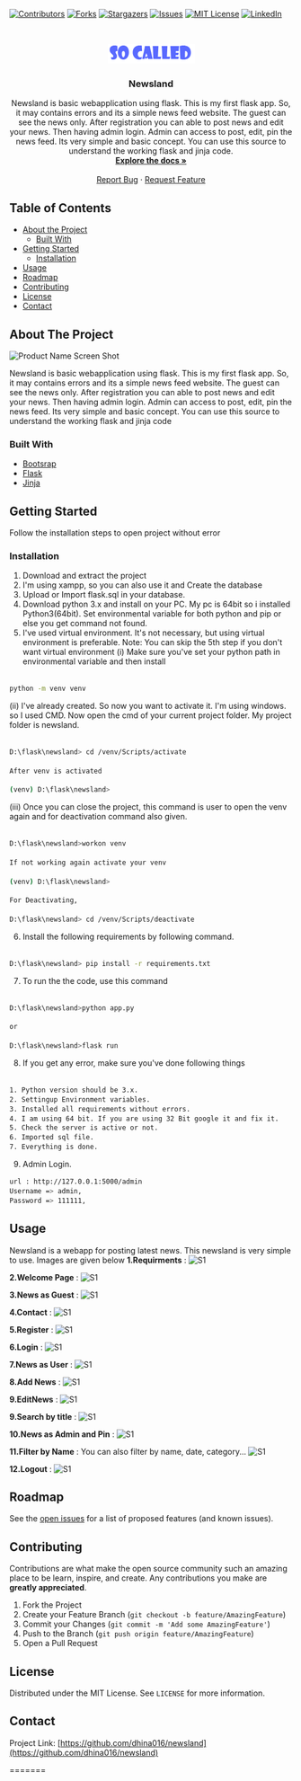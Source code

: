 <!-- PROJECT SHIELDS -->
<!--
*** I'm using markdown "reference style" links for readability.
*** Reference links are enclosed in brackets [ ] instead of parentheses ( ).
*** See the bottom of this document for the declaration of the reference variables
*** for contributors-url, forks-url, etc. This is an optional, concise syntax you may use.
*** https://www.markdownguide.org/basic-syntax/#reference-style-links
-->
[![Contributors][contributors-shield]][contributors-url]
[![Forks][forks-shield]][forks-url]
[![Stargazers][stars-shield]][stars-url]
[![Issues][issues-shield]][issues-url]
[![MIT License][license-shield]][license-url]
[![LinkedIn][linkedin-shield]][linkedin-url]



<!-- PROJECT LOGO -->
<br />
<p align="center">
  <a href="https://github.com/dhina016/newsland">
    <img src="screenshot/logo.png" alt="Logo" width="155" height="35">
  </a>

  <h3 align="center">Newsland</h3>

  <p align="center">
Newsland is basic webapplication using flask. This is my first flask app. So, it may contains errors and its a simple news feed website. The guest can see the news only. After registration you can able to post news and edit your news. Then having admin login. Admin can access to post, edit, pin the news feed. Its very simple and basic concept. You can use this source to understand the working flask and jinja code. 
    <br />
    <a href="https://github.com/dhina016/newsland"><strong>Explore the docs »</strong></a>
    <br />
    <br />
    <a href="https://github.com/dhina016/newsland/issues">Report Bug</a>
    ·
    <a href="https://github.com/dhina016/newsland/issues">Request Feature</a>
  </p>
</p>



<!-- TABLE OF CONTENTS -->
## Table of Contents

* [About the Project](#about-the-project)
  * [Built With](#built-with)
* [Getting Started](#getting-started)
  * [Installation](#installation)
* [Usage](#usage)
* [Roadmap](#roadmap)
* [Contributing](#contributing)
* [License](#license)
* [Contact](#contact)



<!-- ABOUT THE PROJECT -->
## About The Project

![Product Name Screen Shot][product-screenshot]
  
Newsland is basic webapplication using flask. This is my first flask app. So, it may contains errors and its a simple news feed website. The guest can see the news only. After registration you can able to post news and edit your news. Then having admin login. Admin can access to post, edit, pin the news feed. Its very simple and basic concept. You can use this source to understand the working flask and jinja code


### Built With

* [Bootsrap](https://getbootstrap.com/)
* [Flask](https://flask.palletsprojects.com/en/1.1.x/)
* [Jinja](https://jinja.palletsprojects.com/en/2.11.x/)

<!-- GETTING STARTED -->
## Getting Started

Follow the installation steps to open project without error

### Installation
 
1. Download and extract the project
2. I'm using xampp, so you can also use it and Create the database
3. Upload or Import flask.sql in your database. 
4. Download python 3.x and install on your PC. My pc is 64bit so i installed Python3(64bit). Set environmental variable for both python and pip or else you get command not found.
5. I've used virtual environment. It's not necessary, but using virtual environment is preferable.
Note: You can skip the 5th step if you don't want virtual environment
(i) Make sure you've set your python path in environmental variable and then install 
```sh

python -m venv venv

```
(ii) I've already created. So now you want to activate it. I'm using windows. so I used CMD. Now open the cmd of your current project folder. My project folder is newsland.
```sh

D:\flask\newsland> cd /venv/Scripts/activate

After venv is activated

(venv) D:\flask\newsland>

```
(iii) Once you can close the project, this command is user to open the venv again and for deactivation command also given.
```sh

D:\flask\newsland>workon venv

If not working again activate your venv

(venv) D:\flask\newsland>

For Deactivating,

D:\flask\newsland> cd /venv/Scripts/deactivate

```
6. Install the following requirements by following command.
```sh

D:\flask\newsland> pip install -r requirements.txt

```
7. To run the the code, use this command 
```sh

D:\flask\newsland>python app.py

or

D:\flask\newsland>flask run

```

8. If you get any error, make sure you've done following things 
```sh

1. Python version should be 3.x.
2. Settingup Environment variables.
3. Installed all requirements without errors.
4. I am using 64 bit. If you are using 32 Bit google it and fix it.
5. Check the server is active or not.
6. Imported sql file.
7. Everything is done.
```
9. Admin Login.
```sh
url : http://127.0.0.1:5000/admin
Username => admin,
Password => 111111,

```
<!-- USAGE EXAMPLES -->
## Usage

Newsland is a webapp for posting latest news. This newsland is very simple to use. Images are given below
**1.Requirments** :
![S1][ss1]

**2.Welcome Page** :
![S1][ss2]

**3.News as Guest** :
![S1][ss3]

**4.Contact** :
![S1][ss4]

**5.Register** :
![S1][ss5]

**6.Login** :
![S1][ss6]

**7.News as User** :
![S1][ss7]

**8.Add News** :
![S1][ss8]

**9.EditNews** :
![S1][ss9]

**9.Search by title** :
![S1][ss10]

**10.News as Admin and Pin** :
![S1][ss11]

**11.Filter by Name** :
You can also filter by name, date, category...
![S1][ss12]

**12.Logout** :
![S1][ss13]

<!-- ROADMAP -->
## Roadmap

See the [open issues](https://github.com/dhina016/newsland/issues) for a list of proposed features (and known issues).



<!-- CONTRIBUTING -->
## Contributing

Contributions are what make the open source community such an amazing place to be learn, inspire, and create. Any contributions you make are **greatly appreciated**.

1. Fork the Project
2. Create your Feature Branch (`git checkout -b feature/AmazingFeature`)
3. Commit your Changes (`git commit -m 'Add some AmazingFeature'`)
4. Push to the Branch (`git push origin feature/AmazingFeature`)
5. Open a Pull Request



<!-- LICENSE -->
## License

Distributed under the MIT License. See `LICENSE` for more information.



<!-- CONTACT -->
## Contact

Project Link: [https://github.com/dhina016/newsland](https://github.com/dhina016/newsland)




<!-- MARKDOWN LINKS & IMAGES -->
[contributors-shield]: https://img.shields.io/github/contributors/dhina016/newsland.svg?style=flat-square
[contributors-url]: https://github.com/dhina016/newsland/graphs/contributors
[forks-shield]: https://img.shields.io/github/forks/dhina016/newsland.svg?style=flat-square
[forks-url]: https://github.com/dhina016/newsland/network/members
[stars-shield]: https://img.shields.io/github/stars/dhina016/newsland.svg?style=flat-square
[stars-url]: https://github.com/dhina016/newsland/stargazers
[issues-shield]: https://img.shields.io/github/issues/dhina016/newsland.svg?style=flat-square
[issues-url]: https://github.com/dhina016/newsland/issues
[license-shield]: https://img.shields.io/github/license/dhina016/newsland.svg?style=flat-square
[license-url]: https://github.com/dhina016/newsland/blob/master/LICENSE.txt
[linkedin-shield]: https://img.shields.io/badge/-LinkedIn-black.svg?style=flat-square&logo=linkedin&colorB=555
[linkedin-url]: https://www.linkedin.com/in/dhina016/
[product-screenshot]: screenshot/bann.jpg
[ss1]: screenshot/s1.png
[ss2]: screenshot/bann.jpg
[ss3]: screenshot/s2.png
[ss4]: screenshot/s3.png
[ss5]: screenshot/s4.png
[ss6]: screenshot/s5.png
[ss7]: screenshot/s6.png
[ss8]: screenshot/s7.png
[ss9]: screenshot/s8.png
[ss10]: screenshot/s9.png
[ss11]: screenshot/s10.png
[ss12]: screenshot/s11.png
[ss13]: screenshot/s12.png

=======
